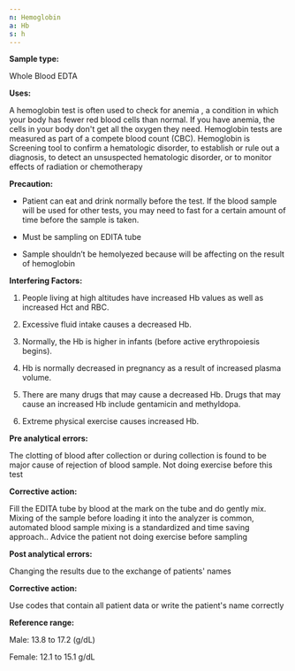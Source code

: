 ```yaml
---
n: Hemoglobin
a: Hb
s: h
---
```



__Sample type:__

Whole Blood EDTA 

__Uses:__

 A hemoglobin test is often used to check for anemia , a condition in which your body has fewer red blood cells than normal. If you have anemia, the cells in your body don't get all the oxygen they need. Hemoglobin tests are measured as part of a  compete blood count (CBC). Hemoglobin is Screening tool to confirm a hematologic disorder, to establish or rule out a diagnosis, to detect an unsuspected hematologic disorder, or to monitor effects of radiation or chemotherapy 

__Precaution:__

-	 Patient can eat and drink normally before the test. If the blood sample will be used for other tests, you may need to fast for a certain amount of time before the sample is taken.  

-	Must be sampling on EDITA tube 

-	Sample shouldn’t be hemolyezed because will be affecting on the result of hemoglobin
 
__Interfering Factors:__ 

1. People living at high altitudes have increased Hb values as well as increased Hct and RBC.

2. Excessive fluid intake causes a decreased Hb.

3. Normally, the Hb is higher in infants (before active erythropoiesis begins).

4. Hb is normally decreased in pregnancy as a result of increased plasma volume.

5. There are many drugs that may cause a decreased Hb. Drugs that may cause an increased Hb include gentamicin
and methyldopa.

6. Extreme physical exercise causes increased Hb. 

__Pre analytical errors:__ 

 The clotting of blood after collection or during collection is found to be major cause of rejection of blood sample. Not doing exercise before this test 

__Corrective action:__ 

Fill the EDITA tube by blood at the mark on the tube and do gently mix. Mixing of the sample before loading it into the analyzer is common, automated blood sample mixing is a standardized and time saving approach.. Advice the patient not doing exercise before sampling 

__Post analytical errors:__ 

Changing the results due to the exchange of patients' names  

__Corrective action:__ 

Use codes that contain all patient data or write the patient's name correctly 

__Reference range:__ 

Male: 13.8 to 17.2 (g/dL)

Female: 12.1 to 15.1 g/dL 